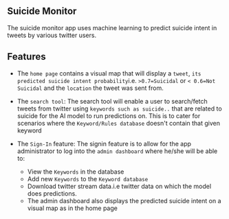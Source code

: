 ## Suicide Monitor

The suicide monitor app uses machine learning to predict suicide intent in tweets by various twitter users.

## Features
* The `home page` contains a visual map that will display a `tweet`, `its predicted suicide intent probability`i.e. `>0.7=Suicidal` or `< 0.6=Not Suicidal` and the `location` the tweet was sent from.

* The `search tool`:
The search tool will enable a user to search/fetch tweets from twitter using `keywords such as suicide..` that are related to suicide for the AI model to run predictions on. This is to cater for scenarios where the `Keyword/Rules database` doesn't contain that given keyword

* The `Sign-In` feature:
The signin feature is to allow for the app administrator to log into the `admin dashboard` where he/she will be able to:
   * View the `Keywords` in the database
   * Add new `Keywords` to the `Keyword database`
   * Download twitter stream data.i.e twitter data on which the model does predictions.
   * The admin dashboard also displays the predicted suicide intent on a visual map as in the home page

